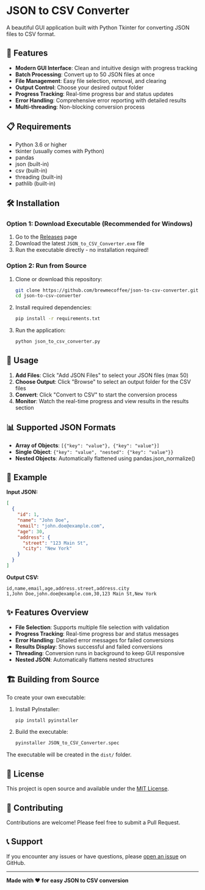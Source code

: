 # JSON to CSV Converter

A beautiful GUI application built with Python Tkinter for converting JSON files to CSV format.

## 🚀 Features

- **Modern GUI Interface**: Clean and intuitive design with progress tracking
- **Batch Processing**: Convert up to 50 JSON files at once
- **File Management**: Easy file selection, removal, and clearing
- **Output Control**: Choose your desired output folder
- **Progress Tracking**: Real-time progress bar and status updates
- **Error Handling**: Comprehensive error reporting with detailed results
- **Multi-threading**: Non-blocking conversion process

## 📋 Requirements

- Python 3.6 or higher
- tkinter (usually comes with Python)
- pandas
- json (built-in)
- csv (built-in)
- threading (built-in)
- pathlib (built-in)

## 🛠️ Installation

### Option 1: Download Executable (Recommended for Windows)
1. Go to the [Releases](https://github.com/brewmecoffee/json-to-csv-converter/releases) page
2. Download the latest `JSON_to_CSV_Converter.exe` file
3. Run the executable directly - no installation required!

### Option 2: Run from Source
1. Clone or download this repository:
   ```bash
   git clone https://github.com/brewmecoffee/json-to-csv-converter.git
   cd json-to-csv-converter
   ```

2. Install required dependencies:
   ```bash
   pip install -r requirements.txt
   ```

3. Run the application:
   ```bash
   python json_to_csv_converter.py
   ```

## 🎯 Usage

1. **Add Files**: Click "Add JSON Files" to select your JSON files (max 50)
2. **Choose Output**: Click "Browse" to select an output folder for the CSV files
3. **Convert**: Click "Convert to CSV" to start the conversion process
4. **Monitor**: Watch the real-time progress and view results in the results section

## 📊 Supported JSON Formats

- **Array of Objects**: `[{"key": "value"}, {"key": "value"}]`
- **Single Object**: `{"key": "value", "nested": {"key": "value"}}`
- **Nested Objects**: Automatically flattened using pandas.json_normalize()

## 📝 Example

**Input JSON:**
```json
[
  {
    "id": 1,
    "name": "John Doe",
    "email": "john.doe@example.com",
    "age": 30,
    "address": {
      "street": "123 Main St",
      "city": "New York"
    }
  }
]
```

**Output CSV:**
```csv
id,name,email,age,address.street,address.city
1,John Doe,john.doe@example.com,30,123 Main St,New York
```

## ✨ Features Overview

- **File Selection**: Supports multiple file selection with validation
- **Progress Tracking**: Real-time progress bar and status messages
- **Error Handling**: Detailed error messages for failed conversions
- **Results Display**: Shows successful and failed conversions
- **Threading**: Conversion runs in background to keep GUI responsive
- **Nested JSON**: Automatically flattens nested structures

## 🏗️ Building from Source

To create your own executable:

1. Install PyInstaller:
   ```bash
   pip install pyinstaller
   ```

2. Build the executable:
   ```bash
   pyinstaller JSON_to_CSV_Converter.spec
   ```

The executable will be created in the `dist/` folder.

## 📄 License

This project is open source and available under the [MIT License](LICENSE).

## 🤝 Contributing

Contributions are welcome! Please feel free to submit a Pull Request.

## 📞 Support

If you encounter any issues or have questions, please [open an issue](https://github.com/brewmecoffee/json-to-csv-converter/issues) on GitHub.

---

**Made with ❤️ for easy JSON to CSV conversion**
